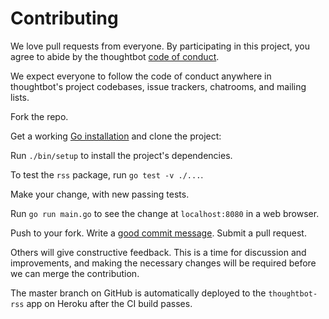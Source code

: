 Contributing
============

We love pull requests from everyone.
By participating in this project,
you agree to abide by the thoughtbot [code of conduct].

  [code of conduct]: https://thoughtbot.com/open-source-code-of-conduct

We expect everyone to follow the code of conduct
anywhere in thoughtbot's project codebases,
issue trackers, chatrooms, and mailing lists.

Fork the repo.

Get a working [Go installation] and clone the project:

  [Go installation]: http://golang.org/doc/install

Run `./bin/setup` to install the project's dependencies.

To test the `rss` package, run `go test -v ./...`.

Make your change, with new passing tests.

Run `go run main.go` to see the change at `localhost:8080` in a web browser.

Push to your fork. Write a [good commit message][commit]. Submit a pull request.

  [commit]: http://tbaggery.com/2008/04/19/a-note-about-git-commit-messages.html

Others will give constructive feedback.
This is a time for discussion and improvements,
and making the necessary changes will be required before we can
merge the contribution.

The master branch on GitHub is automatically deployed
to the `thoughtbot-rss` app on Heroku
after the CI build passes.
